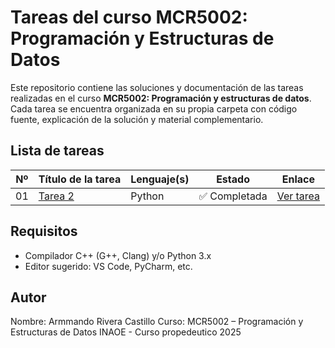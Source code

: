 # Tareas del curso MCR5002: Programación y Estructuras de Datos

Este repositorio contiene las soluciones y documentación de las tareas realizadas en el curso **MCR5002: Programación y estructuras de datos**. Cada tarea se encuentra organizada en su propia carpeta con código fuente, explicación de la solución y material complementario.

## Lista de tareas


| Nº  | Título de la tarea                          | Lenguaje(s) | Estado        | Enlace                       |
| --- | ------------------------------------------- | ----------- | ------------- | ---------------------------- |
| 01  | [Tarea 2](Tareas/tarea_02) | Python           | ✅ Completada | [Ver tarea](Tareas/tarea_02/tarea02.md) |

## Requisitos
- Compilador C++ (G++, Clang) y/o Python 3.x
- Editor sugerido: VS Code, PyCharm, etc.

## Autor
Nombre: Armmando Rivera Castillo
Curso: MCR5002 – Programación y Estructuras de Datos
INAOE - Curso propedeutico 2025
